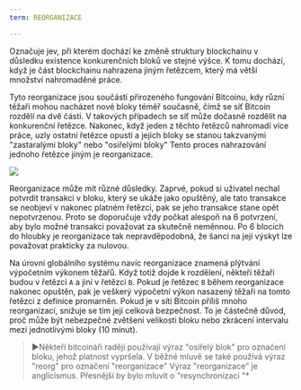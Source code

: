 ```yaml
---
term: REORGANIZACE

---
```

Označuje jev, při kterém dochází ke změně struktury blockchainu v důsledku existence konkurenčních bloků ve stejné výšce. K tomu dochází, když je část blockchainu nahrazena jiným řetězcem, který má větší množství nahromaděné práce.

Tyto reorganizace jsou součástí přirozeného fungování Bitcoinu, kdy různí těžaři mohou nacházet nové bloky téměř současně, čímž se síť Bitcoin rozdělí na dvě části. V takových případech se síť může dočasně rozdělit na konkurenční řetězce. Nakonec, když jeden z těchto řetězců nahromadí více práce, uzly ostatní řetězce opustí a jejich bloky se stanou takzvanými "zastaralými bloky" nebo "osiřelými bloky" Tento proces nahrazování jednoho řetězce jiným je reorganizace.

![](../../dictionnaire/assets/9.webp)

Reorganizace může mít různé důsledky. Zaprvé, pokud si uživatel nechal potvrdit transakci v bloku, který se ukáže jako opuštěný, ale tato transakce se neobjeví v nakonec platném řetězci, pak se jeho transakce stane opět nepotvrzenou. Proto se doporučuje vždy počkat alespoň na 6 potvrzení, aby bylo možné transakci považovat za skutečně neměnnou. Po 6 blocích do hloubky je reorganizace tak nepravděpodobná, že šanci na její výskyt lze považovat prakticky za nulovou.

Na úrovni globálního systému navíc reorganizace znamená plýtvání výpočetním výkonem těžařů. Když totiž dojde k rozdělení, někteří těžaři budou v řetězci `A` a jiní v řetězci `B`. Pokud je řetězec `B` během reorganizace nakonec opuštěn, pak je veškerý výpočetní výkon nasazený těžaři na tomto řetězci z definice promarněn. Pokud je v síti Bitcoin příliš mnoho reorganizací, snižuje se tím její celková bezpečnost. To je částečně důvod, proč může být nebezpečné zvětšení velikosti bloku nebo zkrácení intervalu mezi jednotlivými bloky (10 minut).

> ►Někteří bitcoináři raději používají výraz "osiřelý blok" pro označení bloku, jehož platnost vypršela. V běžné mluvě se také používá výraz "reorg" pro označení "reorganizace" Výraz "reorganizace" je anglicismus. Přesnější by bylo mluvit o "resynchronizaci "*
